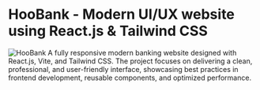 # HooBank - Modern UI/UX website using React.js & Tailwind CSS

![HooBank](https://i.ibb.co/BK1Hn0x/Screenshot-2022-08-08-at-4-05-48-PM.png)
A fully responsive modern banking website designed with React.js, Vite, and Tailwind CSS.
The project focuses on delivering a clean, professional, and user-friendly interface, showcasing best practices in frontend development, reusable components, and optimized performance.
